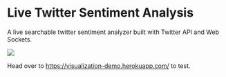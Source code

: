 # Live Twitter Sentiment Analysis
A live searchable twitter sentiment analyzer built with Twitter API and Web Sockets.

![](https://snag.gy/HJ5NvM.jpg)

Head over to https://visualization-demo.herokuapp.com/ to test.



